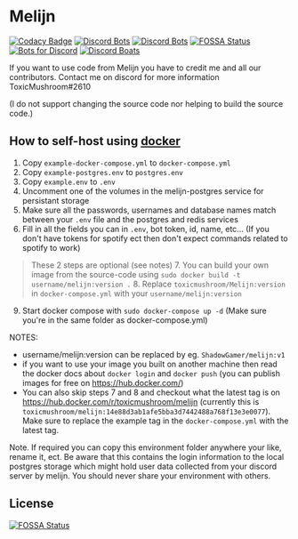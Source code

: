 # Melijn
[![Codacy Badge](https://api.codacy.com/project/badge/Grade/60761596055e49e88d9b8db1ffa65fdf)](https://www.codacy.com/manual/ToxicMushroom/Melijn?utm_source=github.com&amp;utm_medium=referral&amp;utm_content=ToxicMushroom/Melijn&amp;utm_campaign=Badge_Grade)
[![Discord Bots](https://discordbots.org/api/widget/servers/368362411591204865.svg?noavatar=true)](https://discordbots.org/bot/368362411591204865)
[![Discord Bots](https://discordbots.org/api/widget/status/368362411591204865.svg?noavatar=true)](https://discordbots.org/bot/368362411591204865)
[![FOSSA Status](https://app.fossa.io/api/projects/git%2Bgithub.com%2FToxicMushroom%2FMelijn.svg?type=shield)](https://app.fossa.io/projects/git%2Bgithub.com%2FToxicMushroom%2FMelijn?ref=badge_shield)  
[![Bots for Discord](https://botsfordiscord.com/api/bot/368362411591204865/widget)](https://botsfordiscord.com/bots/368362411591204865)
[![Discord Boats](https://discord.boats/api/widget/368362411591204865)](https://discord.boats/api/widget/368362411591204865)

If you want to use code from Melijn you have to credit me and all our contributors. 
Contact me on discord for more information ToxicMushroom#2610

(I do not support changing the source code nor helping to build the source code.)

## How to self-host using [docker](https://docs.docker.com/get-docker/)
1. Copy `example-docker-compose.yml` to `docker-compose.yml`
2. Copy `example-postgres.env` to `postgres.env`
3. Copy `example.env` to `.env`
4. Uncomment one of the volumes in the melijn-postgres service for persistant storage
5. Make sure all the passwords, usernames and database names match between your `.env` file and the postgres and redis services
6. Fill in all the fields you can in `.env`, bot token, id, name, etc... (If you don't have tokens for spotify ect then don't expect commands related to spotify to work)
> These 2 steps are optional (see notes)
>7. You can build your own image from the source-code using `sudo docker build -t username/melijn:version .`
>8. Replace `toxicmushroom/Melijn:version` in `docker-compose.yml` with your `username/melijn:version`
9. Start docker compose with `sudo docker-compose up -d` (Make sure you're in the same folder as docker-compose.yml)

NOTES: 
- username/melijn:version can be replaced by eg. `ShadowGamer/melijn:v1`
- if you want to use your image you built on another machine then read the docker docs about `docker login` and `docker push` (you can publish images for free on https://hub.docker.com/)
- You can also skip steps 7 and 8 and checkout what the latest tag is on https://hub.docker.com/r/toxicmushroom/melijn (currently this is `toxicmushroom/melijn:14e88d3ab1afe5bba3d7442488a768f13e3e0077`). Make sure to replace the example tag in the `docker-compose.yml` with the latest tag.

Note. If required you can copy this environment folder anywhere your like, rename it, ect.
Be aware that this contains the login information to the local postgres storage which might hold user data collected from your discord server by melijn.
You should never share your environment with others.



## License
[![FOSSA Status](https://app.fossa.io/api/projects/git%2Bgithub.com%2FToxicMushroom%2FMelijn.svg?type=large)](https://app.fossa.io/projects/git%2Bgithub.com%2FToxicMushroom%2FMelijn?ref=badge_large)
